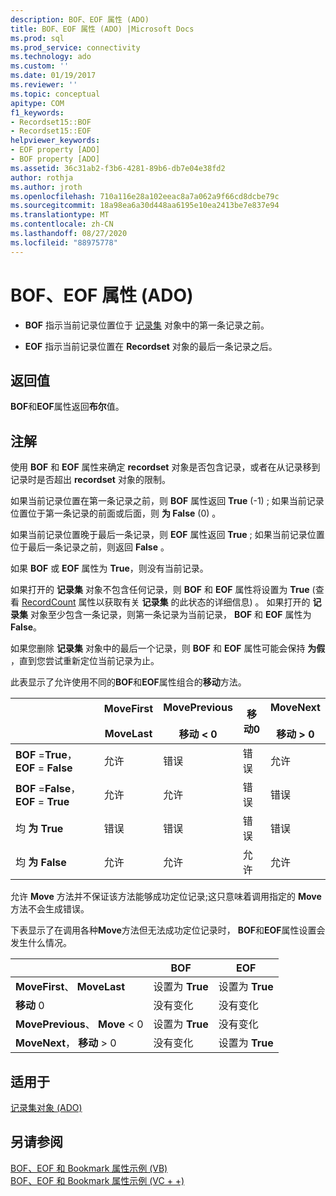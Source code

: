 ```yaml
---
description: BOF、EOF 属性 (ADO)
title: BOF、EOF 属性 (ADO) |Microsoft Docs
ms.prod: sql
ms.prod_service: connectivity
ms.technology: ado
ms.custom: ''
ms.date: 01/19/2017
ms.reviewer: ''
ms.topic: conceptual
apitype: COM
f1_keywords:
- Recordset15::BOF
- Recordset15::EOF
helpviewer_keywords:
- EOF property [ADO]
- BOF property [ADO]
ms.assetid: 36c31ab2-f3b6-4281-89b6-db7e04e38fd2
author: rothja
ms.author: jroth
ms.openlocfilehash: 710a116e28a102eeac8a7a062a9f66cd8dcbe79c
ms.sourcegitcommit: 18a98ea6a30d448aa6195e10ea2413be7e837e94
ms.translationtype: MT
ms.contentlocale: zh-CN
ms.lasthandoff: 08/27/2020
ms.locfileid: "88975778"
---
```

# <a name="bof-eof-properties-ado"></a>BOF、EOF 属性 (ADO)
-   **BOF** 指示当前记录位置位于 [记录集](./recordset-object-ado.md) 对象中的第一条记录之前。  
  
-   **EOF** 指示当前记录位置在 **Recordset** 对象的最后一条记录之后。  
  
## <a name="return-value"></a>返回值  
 **BOF**和**EOF**属性返回**布尔**值。  
  
## <a name="remarks"></a>注解  
 使用 **BOF** 和 **EOF** 属性来确定 **recordset** 对象是否包含记录，或者在从记录移到记录时是否超出 **recordset** 对象的限制。  
  
 如果当前记录位置在第一条记录之前，则 **BOF** 属性返回 **True** (-1) ; 如果当前记录位置位于第一条记录的前面或后面，则 **为 False** (0) 。  
  
 如果当前记录位置晚于最后一条记录，则 **EOF** 属性返回 **True** ; 如果当前记录位置位于最后一条记录之前，则返回 **False** 。  
  
 如果 **BOF** 或 **EOF** 属性为 **True**，则没有当前记录。  
  
 如果打开的 **记录集** 对象不包含任何记录，则 **BOF** 和 **EOF** 属性将设置为 **True** (查看 [RecordCount](./recordcount-property-ado.md) 属性以获取有关 **记录集** 的此状态的详细信息) 。 如果打开的 **记录集** 对象至少包含一条记录，则第一条记录为当前记录， **BOF** 和 **EOF** 属性为 **False**。  
  
 如果您删除 **记录集** 对象中的最后一个记录，则 **BOF** 和 **EOF** 属性可能会保持 **为假** ，直到您尝试重新定位当前记录为止。  
  
 此表显示了允许使用不同的**BOF**和**EOF**属性组合的**移动**方法。  
  
||MoveFirst<br /><br /> MoveLast|MovePrevious<br /><br /> 移动 < 0|移动0|MoveNext<br /><br /> 移动 > 0|  
|------|-----------------------------|---------------------------------|------------|-----------------------------|  
|**BOF** =**True**， **EOF** = **False**|允许|错误|错误|允许|  
|**BOF** =**False**， **EOF** = **True**|允许|允许|错误|错误|  
|均 **为 True**|错误|错误|错误|错误|  
|均 **为 False**|允许|允许|允许|允许|  
  
 允许 **Move** 方法并不保证该方法能够成功定位记录;这只意味着调用指定的 **Move** 方法不会生成错误。  
  
 下表显示了在调用各种**Move**方法但无法成功定位记录时， **BOF**和**EOF**属性设置会发生什么情况。  
  
||BOF|EOF|  
|------|---------|---------|  
|**MoveFirst**、 **MoveLast**|设置为 **True**|设置为 **True**|  
|**移动** 0|没有变化|没有变化|  
|**MovePrevious**、 **Move** < 0|设置为 **True**|没有变化|  
|**MoveNext**， **移动** > 0|没有变化|设置为 **True**|  
  
## <a name="applies-to"></a>适用于  
 [记录集对象 (ADO)](./recordset-object-ado.md)  
  
## <a name="see-also"></a>另请参阅  
 [BOF、EOF 和 Bookmark 属性示例 (VB) ](./bof-eof-and-bookmark-properties-example-vb.md)   
 [BOF、EOF 和 Bookmark 属性示例 (VC + +) ](./bof-eof-and-bookmark-properties-example-vc.md)
